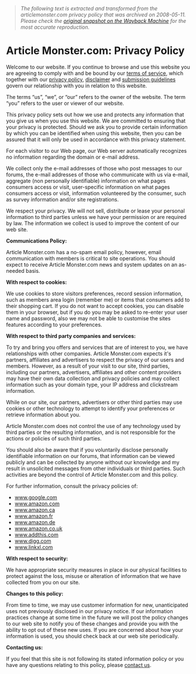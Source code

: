> *The following text is extracted and transformed from the articlemonster.com privacy policy that was archived on 2008-05-11. Please check the [original snapshot on the Wayback Machine](https://web.archive.org/web/20080511180558id_/http%3A//articlemonster.com/content/privacy_policy.php) for the most accurate reproduction.*

# Article Monster.com: Privacy Policy

Welcome to our website. If you continue to browse and use this website you are agreeing to comply with and be bound by our [terms of service](https://web.archive.org/content/terms_of_service.php), which together with our [privacy policy](https://web.archive.org/content/privacy_policy.php), [disclaimer](https://web.archive.org/content/disclaimer.php) and [submission guidelines](https://web.archive.org/content/submission_guidelines.php) govern our relationship with you in relation to this website.

The terms “us”, “we”, or “our” refers to the owner of the website. The term “you” refers to the user or viewer of our website.

This privacy policy sets out how we use and protects any information that you give us when you use this website. We are committed to ensuring that your privacy is protected. Should we ask you to provide certain information by which you can be identified when using this website, then you can be assured that it will only be used in accordance with this privacy statement.

For each visitor to our Web page, our Web server automatically recognizes no information regarding the domain or e-mail address.

We collect only the e-mail addresses of those who post messages to our forums, the e-mail addresses of those who communicate with us via e-mail, aggregate (non personally identifiable) information on what pages consumers access or visit, user-specific information on what pages consumers access or visit, information volunteered by the consumer, such as survey information and/or site registrations.

We respect your privacy. We will not sell, distribute or lease your personal information to third parties unless we have your permission or are required by law. The information we collect is used to improve the content of our web site.

**Communications Policy:**

Article Monster.com has a no-spam email policy, however, email communication with members is critical to site operations. You should expect to receive Article Monster.com news and system updates on an as-needed basis.

**With respect to cookies:**

We use cookies to store visitors preferences, record session information, such as members area login (remember me) or items that consumers add to their shopping cart. If you do not want to accept cookies, you can disable them in your browser, but if you do you may be asked to re-enter your user name and password, also we may not be able to customise the sites features according to your preferences.

**With respect to third party companies and services:**

To try and bring you offers and services that are of interest to you, we have relationships with other companies. Article Monster.com expects it's partners, affiliates and advertisers to respect the privacy of our users and members. However, as a result of your visit to our site, third parties, including our partners, advertisers, affiliates and other content providers may have their own data collection and privacy policies and may collect information such as your domain type, your IP address and clickstream information. 

While on our site, our partners, advertisers or other third parties may use cookies or other technology to attempt to identify your preferences or retrieve information about you.

Article Monster.com does not control the use of any technology used by third parties or the resulting information, and is not responsible for the actions or policies of such third parties.

You should also be aware that if you voluntarily disclose personally identifiable information on our forums, that information can be viewed publicly and can be collected by anyone without our knowledge and my result in unsolicited messages from other individuals or third parties. Such activities are beyond the control of Article Monster.com and this policy.

For further information, consult the privacy policies of:

  * www.google.com
  * www.amazon.com
  * www.amazon.ca
  * www.amazon.fr
  * www.amazon.de
  * www.amazon.co.uk
  * www.addthis.com
  * www.digg.com
  * www.linkxl.com



**With respect to security:**

We have appropriate security measures in place in our physical facilities to protect against the loss, misuse or alteration of information that we have collected from you on our site.

**Changes to this policy:**

From time to time, we may use customer information for new, unanticipated uses not previously disclosed in our privacy notice. If our information practices change at some time in the future we will post the policy changes to our web site to notify you of these changes and provide you with the ability to opt out of these new uses. If you are concerned about how your information is used, you should check back at our web site periodically.

**Contacting us:**

If you feel that this site is not following its stated information policy or you have any questions relating to this policy, please [ contact us](https://web.archive.org/content/contact_us.php).
